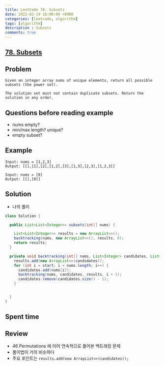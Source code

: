 ```yaml
---
title: LeetCode 78. Subsets
date: 2022-02-19 16:00:00 +0900
categories: [leetcode, algorithm]
tags: [algorithm]
description : Subsets
comments: true
---
```


## [78. Subsets](https://leetcode.com/problems/subsets/)

## Problem

```
Given an integer array nums of unique elements, return all possible subsets (the power set).

The solution set must not contain duplicate subsets. Return the solution in any order.

```

## Questions before reading example
* nums empty?
* min/max length? unique?
* empty subset?

## Example

```
Input: nums = [1,2,3]
Output: [[],[1],[2],[1,2],[3],[1,3],[2,3],[1,2,3]]

Input: nums = [0]
Output: [[],[0]]
```

## Solution
* 나의 풀이
```java
class Solution {

  public List<List<Integer>> subsets(int[] nums) {

    List<List<Integer>> results = new ArrayList<>();
    backtracking(nums, new ArrayList<>(), results, 0);
    return results;
  }

  private void backtracking(int[] nums, List<Integer> candidates, List<List<Integer>> results, int start) {
    results.add(new ArrayList<>(candidates));
    for (int i = start; i < nums.length; i++) {
      candidates.add(nums[i]);
      backtracking(nums, candidates, results, i + 1);
      candidates.remove(candidates.size() - 1);
    }


  }
}
```


## Spent time


## Review

* 46 Permutations 에 이어 연속적으로 풀어본 백트래킹 문제
* 풀이법이 거의 비슷하다
* 주요 포인트는 `results.add(new ArrayList<>(candidates));`
